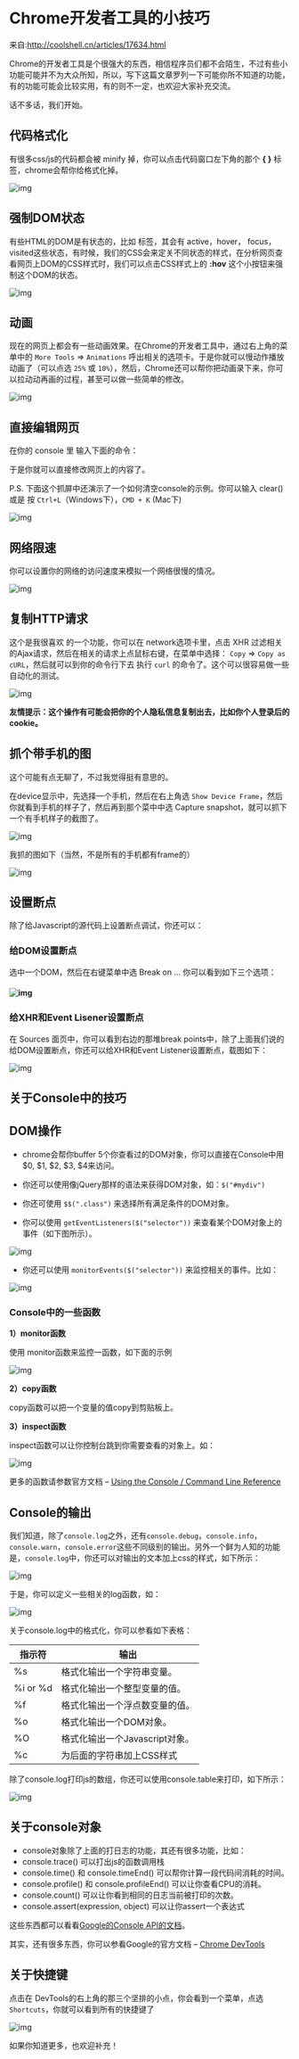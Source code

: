 # Chrome开发者工具的小技巧

来自:http://coolshell.cn/articles/17634.html

Chrome的开发者工具是个很强大的东西，相信程序员们都不会陌生，不过有些小功能可能并不为大众所知，所以，写下这篇文章罗列一下可能你所不知道的功能，有的功能可能会比较实用，有的则不一定，也欢迎大家补充交流。

话不多话，我们开始。

## 代码格式化

有很多css/js的代码都会被 minify 掉，你可以点击代码窗口左下角的那个 **{ }**  标签，chrome会帮你给格式化掉。

![img](gif/pretty-code.gif)

## 强制DOM状态

有些HTML的DOM是有状态的，比如<a> 标签，其会有 active，hover， focus，visited这些状态，有时候，我们的CSS会来定关不同状态的样式，在分析网页查看网页上DOM的CSS样式时，我们可以点击CSS样式上的 **:hov** 这个小按钮来强制这个DOM的状态。

 

![img](gif/state.gif)

 

## 动画

现在的网页上都会有一些动画效果。在Chrome的开发者工具中，通过右上角的菜单中的 `More Tools` => `Animations` 呼出相关的选项卡。于是你就可以慢动作播放动画了（可以点选 `25%` 或 `10%`），然后，Chrome还可以帮你把动画录下来，你可以拉动动再画的过程，甚至可以做一些简单的修改。

 

![img](gif/animation.gif)

## 直接编辑网页

在你的 console 里 输入下面的命令：

于是你就可以直接修改网页上的内容了。

P.S. 下面这个抓屏中还演示了一个如何清空console的示例。你可以输入 clear() 或是 按 `Ctrl+L`（Windows下），`CMD + K` (Mac下)

![img](gif/editor.gif)

 

## 网络限速

你可以设置你的网络的访问速度来模拟一个网络很慢的情况。

![img](gif/custom-network-throttling-profiles.gif)

 

## 复制HTTP请求

这个是我很喜欢 的一个功能，你可以在 network选项卡里，点击 XHR 过滤相关的Ajax请求，然后在相关的请求上点鼠标右键，在菜单中选择： `Copy` => `Copy as cURL`，然后就可以到你的命令行下去 执行 `curl` 的命令了。这个可以很容易做一些自动化的测试。

![img](gif/curl.gif)

 

**友情提示：这个操作有可能会把你的个人隐私信息复制出去，比如你个人登录后的cookie。**

## 抓个带手机的图

这个可能有点无聊了，不过我觉得挺有意思的。

在device显示中，先选择一个手机，然后在右上角选 `Show Device Frame`，然后你就看到手机的样子了，然后再到那个菜中中选 Capture snapshot，就可以抓下一个有手机样子的截图了。

![img](gif/device.gif)

我抓的图如下（当然，不是所有的手机都有frame的）

![img](image/coolshell.cn-iPhone-6-Plus-1-148x300.png)

 

## 设置断点

除了给Javascript的源代码上设置断点调试，你还可以：

### 给DOM设置断点

选中一个DOM，然后在右键菜单中选 Break on … 你可以看到如下三个选项：

#### ![img](image/break.dom_-1024x708.png)

### 给XHR和Event Lisener设置断点

在 Sources 面页中，你可以看到右边的那堆break points中，除了上面我们说的给DOM设置断点，你还可以给XHR和Event Listener设置断点，载图如下：

![img](image/breakpoints-834x1024.png)

## 关于Console中的技巧

## DOM操作

- chrome会帮你buffer 5个你查看过的DOM对象，你可以直接在Console中用 $0, $1, $2, $3, $4来访问。


- 你还可以使用像jQuery那样的语法来获得DOM对象，如：`$("#mydiv")`


- 你还可使用 `$$(".class")` 来选择所有满足条件的DOM对象。


- 你可以使用 `getEventListeners($("selector"))` 来查看某个DOM对象上的事件（如下图所示）。

![img](image/events-geteventlisteners_expanded.png)

- 你还可以使用 `monitorEvents($("selector"))` 来监控相关的事件。比如：

![img](http://coolshell.cn//wp-content/uploads/2017/01/monitor-events-1024x378.png)

### Console中的一些函数

**1）monitor函数**

使用 monitor函数来监控一函数，如下面的示例

![img](image/monitor-300x112.png)

**2）copy函数**

copy函数可以把一个变量的值copy到剪贴板上。

**3）inspect函数**

inspect函数可以让你控制台跳到你需要查看的对象上。如：

![img](image/inspect-1024x459.png)

更多的函数请参数官方文档 – [Using the Console / Command Line Reference](https://developers.google.com/web/tools/chrome-devtools/console/command-line-reference)

## Console的输出

我们知道，除了`console.log`之外，还有`console.debug`，`console.info`，`console.warn`，`console.error`这些不同级别的输出。另外一个鲜为人知的功能是，`console.log`中，你还可以对输出的文本加上css的样式，如下所示：

![img](image/console.log_-300x92.png)

于是，你可以定义一些相关的log函数，如：

![img](image/console.log2_-1024x411.png)

关于console.log中的格式化，你可以参看如下表格：

| 指示符      | 输出                   |
| -------- | -------------------- |
| %s       | 格式化输出一个字符串变量。        |
| %i or %d | 格式化输出一个整型变量的值。       |
| %f       | 格式化输出一个浮点数变量的值。      |
| %o       | 格式化输出一个DOM对象。        |
| %O       | 格式化输出一个Javascript对象。 |
| %c       | 为后面的字符串加上CSS样式       |

 

除了console.log打印js的数组，你还可以使用console.table来打印，如下所示：

![img](image/console.table_-1024x438.png)

 

## 关于console对象

- console对象除了上面的打日志的功能，其还有很多功能，比如：
- console.trace() 可以打出js的函数调用栈
- console.time() 和 console.timeEnd() 可以帮你计算一段代码间消耗的时间。
- console.profile() 和 console.profileEnd() 可以让你查看CPU的消耗。
- console.count() 可以让你看到相同的日志当前被打印的次数。
- console.assert(expression, object) 可以让你assert一个表达式

这些东西都可以看看[Google的Console API的文档](https://developers.google.com/web/tools/chrome-devtools/console/console-reference)。

其实，还有很多东西，你可以参看Google的官方文档 – [Chrome DevTools](https://developers.google.com/web/tools/chrome-devtools/)

## 关于快捷键

点击在 DevTools的右上角的那三个坚排的小点，你会看到一个菜单，点选 `Shortcuts`，你就可以看到所有的快捷键了

![img](image/shortcuts-1024x466.png)

如果你知道更多，也欢迎补充！